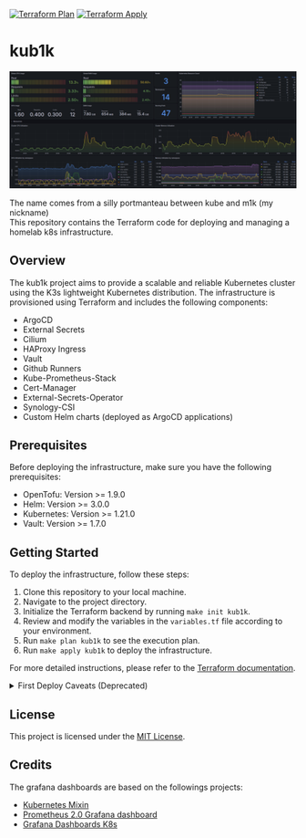 [![Terraform Plan](https://github.com/ironashram/kub1k/actions/workflows/terraform-plan.yaml/badge.svg)](https://github.com/ironashram/kub1k/actions/workflows/terraform-plan.yaml)
[![Terraform Apply](https://github.com/ironashram/kub1k/actions/workflows/terraform-apply.yaml/badge.svg)](https://github.com/ironashram/kub1k/actions/workflows/terraform-apply.yaml)

# kub1k

<p align="left">
  <img src="assets/kub1k.png" alt="kub1k ScreenShot" width="800">
</p>


The name comes from a silly portmanteau between kube and m1k (my nickname) <br>
This repository contains the Terraform code for deploying and managing a homelab k8s infrastructure.

## Overview

The kub1k project aims to provide a scalable and reliable Kubernetes cluster using the K3s lightweight Kubernetes distribution. The infrastructure is provisioned using Terraform and includes the following components:

- ArgoCD
- External Secrets
- Cilium
- HAProxy Ingress
- Vault
- Github Runners
- Kube-Prometheus-Stack
- Cert-Manager
- External-Secrets-Operator
- Synology-CSI
- Custom Helm charts (deployed as ArgoCD applications)

## Prerequisites

Before deploying the infrastructure, make sure you have the following prerequisites:

- OpenTofu: Version >= 1.9.0
- Helm: Version >= 3.0.0
- Kubernetes: Version >= 1.21.0
- Vault: Version >= 1.7.0

## Getting Started

To deploy the infrastructure, follow these steps:

1. Clone this repository to your local machine.
2. Navigate to the project directory.
3. Initialize the Terraform backend by running `make init kub1k`.
4. Review and modify the variables in the `variables.tf` file according to your environment.
5. Run `make plan kub1k` to see the execution plan.
6. Run `make apply kub1k` to deploy the infrastructure.

For more detailed instructions, please refer to the [Terraform documentation](https://www.terraform.io/docs/index.html).

<details>
<summary>First Deploy Caveats (Deprecated)</summary>

During the first deploy of the cluster we need to overcome a [limitation](https://github.com/hashicorp/terraform-provider-kubernetes/issues/2597) of the kubernetes provider.

In order to allow this i had to switch to OpenTofu which adds the `-exclude` plan paramter since version [1.9.0](https://opentofu.org/blog/opentofu-1-9-0/).

```
make plan-custom kub1k OPTIONS='-exclude="module.provision_apps[0].kubernetes_manifest.cilium_lb_pool" -exclude="module.provision_apps[0].kubernetes_manifest.cilium_l2_policy"'
make apply kub1k
```
</details>

## License

This project is licensed under the [MIT License](LICENSE).


## Credits

The grafana dashboards are based on the followings projects:

- [Kubernetes Mixin](https://github.com/kubernetes-monitoring/kubernetes-mixin)
- [Prometheus 2.0 Grafana dashboard](https://github.com/FUSAKLA/Prometheus2-grafana-dashboard)
- [Grafana Dashboards K8s](https://github.com/dotdc/grafana-dashboards-kubernetes)
